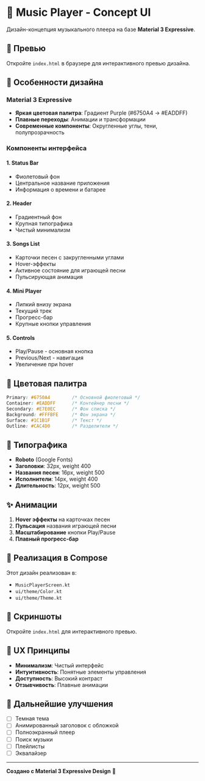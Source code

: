 # 🎨 Music Player - Concept UI

Дизайн-концепция музыкального плеера на базе **Material 3 Expressive**.

## 📱 Превью

Откройте `index.html` в браузере для интерактивного превью дизайна.

## 🎨 Особенности дизайна

### Material 3 Expressive
- **Яркая цветовая палитра**: Градиент Purple (#6750A4 → #EADDFF)
- **Плавные переходы**: Анимации и трансформации
- **Современные компоненты**: Округленные углы, тени, полупрозрачность

### Компоненты интерфейса

#### 1. **Status Bar**
- Фиолетовый фон
- Центральное название приложения
- Информация о времени и батарее

#### 2. **Header**
- Градиентный фон
- Крупная типографика
- Чистый минимализм

#### 3. **Songs List**
- Карточки песен с закругленными углами
- Hover-эффекты
- Активное состояние для играющей песни
- Пульсирующая анимация

#### 4. **Mini Player**
- Липкий внизу экрана
- Текущий трек
- Прогресс-бар
- Крупные кнопки управления

#### 5. **Controls**
- Play/Pause - основная кнопка
- Previous/Next - навигация
- Увеличение при hover

## 🎨 Цветовая палитра

```css
Primary: #6750A4        /* Основной фиолетовый */
Container: #EADDFF      /* Контейнер песни */
Secondary: #E7E0EC      /* Фон списка */
Background: #FFFBFE     /* Фон экрана */
Surface: #1C1B1F        /* Текст */
Outline: #CAC4D0        /* Разделители */
```

## 📐 Типографика

- **Roboto** (Google Fonts)
- **Заголовки**: 32px, weight 400
- **Названия песен**: 16px, weight 500
- **Исполнители**: 14px, weight 400
- **Длительность**: 12px, weight 500

## ✨ Анимации

1. **Hover эффекты** на карточках песен
2. **Пульсация** названия играющей песни
3. **Масштабирование** кнопки Play/Pause
4. **Плавный прогресс-бар**

## 🚀 Реализация в Compose

Этот дизайн реализован в:
- `MusicPlayerScreen.kt`
- `ui/theme/Color.kt`
- `ui/theme/Theme.kt`

## 📸 Скриншоты

Откройте `index.html` для интерактивного превью.

## 🎯 UX Принципы

- **Минимализм**: Чистый интерфейс
- **Интуитивность**: Понятные элементы управления
- **Доступность**: Высокий контраст
- **Отзывчивость**: Плавные анимации

## 🔄 Дальнейшие улучшения

- [ ] Темная тема
- [ ] Анимированный заголовок с обложкой
- [ ] Полноэкранный плеер
- [ ] Поиск музыки
- [ ] Плейлисты
- [ ] Эквалайзер

---

**Создано с Material 3 Expressive Design** 🎵
